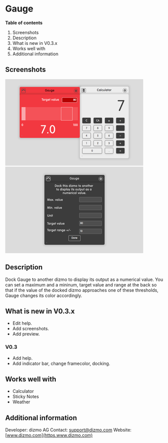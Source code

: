 # Gauge

**Table of contents**

1. Screenshots
2. Description
3. What is new in V0.3.x
4. Works well with
5. Additional information

## Screenshots

![Gauge displays the output of a docked dizmo as a numerical value.](./DockedGauge.png)
![Gauge settings](./GaugeBack.png)

## Description

Dock Gauge to another dizmo to display its output as a numerical value. You can set a maximum and a mininum, target value and range at the back so that if the value of the docked dizmo approaches one of these thresholds, Gauge changes its color accordingly.

## What is new in V0.3.x

* Edit help.
* Add screenshots.
* Add preview.

### V0.3

* Add help.
* Add indicator bar, change framecolor, docking.

## Works well with

* Calculator
* Sticky Notes
* Weather

## Additional information

Developer: dizmo AG
Contact: support@dizmo.com
Website: [www.dizmo.com](https.www.dizmo.com)

